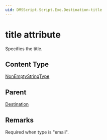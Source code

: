 ```yaml
---
uid: DMSScript.Script.Exe.Destination-title
---
```


# title attribute

Specifies the title.

## Content Type

[NonEmptyStringType](xref:Automation-NonEmptyStringType)

## Parent

[Destination](xref:DMSScript.Script.Exe.Destination)

## Remarks

Required when type is "email".
